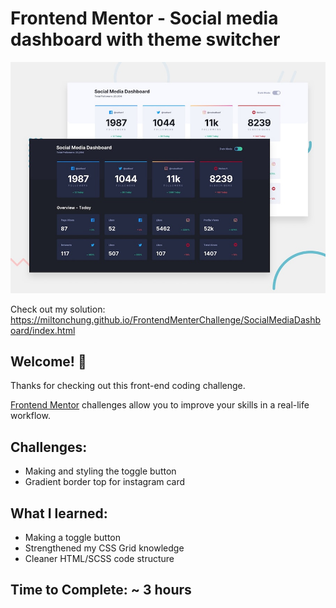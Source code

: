 # Frontend Mentor - Social media dashboard with theme switcher

![Design preview for the Social media dashboard with theme switcher coding challenge](./design/desktop-preview.jpg)

Check out my solution: https://miltonchung.github.io/FrontendMenterChallenge/SocialMediaDashboard/index.html

## Welcome! 👋

Thanks for checking out this front-end coding challenge.

[Frontend Mentor](https://www.frontendmentor.io) challenges allow you to improve your skills in a real-life workflow.

## Challenges:

-  Making and styling the toggle button
-  Gradient border top for instagram card

## What I learned:

-  Making a toggle button
-  Strengthened my CSS Grid knowledge
-  Cleaner HTML/SCSS code structure

## Time to Complete: ~ 3 hours
